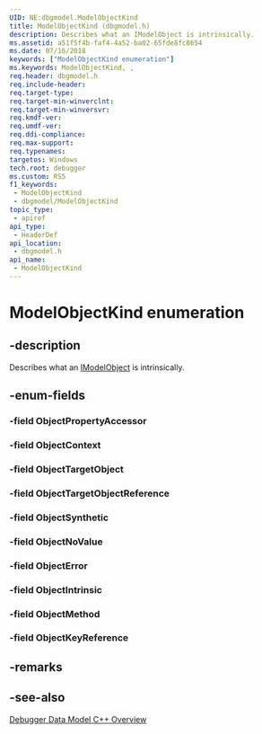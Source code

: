 ```yaml
---
UID: NE:dbgmodel.ModelObjectKind
title: ModelObjectKind (dbgmodel.h)
description: Describes what an IModelObject is intrinsically.
ms.assetid: a51f5f4b-faf4-4a52-ba02-65fde8fc8654
ms.date: 07/16/2018
keywords: ["ModelObjectKind enumeration"]
ms.keywords: ModelObjectKind, ,
req.header: dbgmodel.h
req.include-header: 
req.target-type: 
req.target-min-winverclnt: 
req.target-min-winversvr: 
req.kmdf-ver: 
req.umdf-ver: 
req.ddi-compliance: 
req.max-support: 
req.typenames: 
targetos: Windows
tech.root: debugger
ms.custom: RS5
f1_keywords:
 - ModelObjectKind
 - dbgmodel/ModelObjectKind
topic_type:
 - apiref
api_type:
 - HeaderDef
api_location:
 - dbgmodel.h
api_name:
 - ModelObjectKind
---
```


# ModelObjectKind enumeration


## -description

Describes what an [IModelObject](nn-dbgmodel-imodelobject.md) is intrinsically.

## -enum-fields

### -field ObjectPropertyAccessor 

### -field ObjectContext 

### -field ObjectTargetObject 

### -field ObjectTargetObjectReference 

### -field ObjectSynthetic 

### -field ObjectNoValue 

### -field ObjectError 

### -field ObjectIntrinsic 

### -field ObjectMethod 

### -field ObjectKeyReference 

## -remarks

## -see-also

[Debugger Data Model C++ Overview](https://docs.microsoft.com/windows-hardware/drivers/debugger/data-model-cpp-overview)

